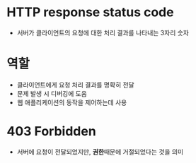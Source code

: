 # HTTP response status code
- 서버가 클라이언트의 요청에 대한 처리 결과를 나타내는 3자리 숫자
# 역할
- 클라이언트에게 요청 처리 결과를 명확히 전달
- 문제 발생 시 디버깅에 도움
- 웹 애플리케이션의 동작을 제어하는데 사용

# 403 Forbidden
- 서버에 요청이 전달되었지만, **권한**때문에 거절되었다는 것을 의미
